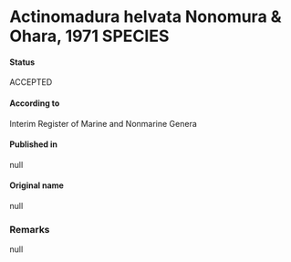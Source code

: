 # Actinomadura helvata Nonomura & Ohara, 1971 SPECIES

#### Status
ACCEPTED

#### According to
Interim Register of Marine and Nonmarine Genera

#### Published in
null

#### Original name
null

### Remarks
null